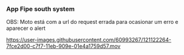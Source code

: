 ### App Fipe south system

OBS: Moto está com  a url do request errada para ocasionar um erro e aparecer o alert

https://user-images.githubusercontent.com/60993267/121122264-7fce2d00-c7f7-11eb-909e-01e4a1759d57.mov
